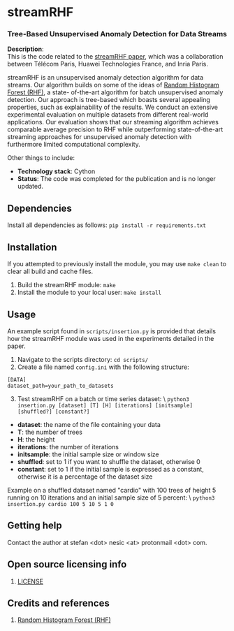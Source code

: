 # streamRHF
### Tree-Based Unsupervised Anomaly Detection for Data Streams

**Description**:  
This is the code related to the [streamRHF paper](https://nonsns.github.io/paper/rossi22aiccsa.pdf), which was a collaboration between Télécom Paris, Huawei Technologies France, and Inria Paris.

streamRHF is an unsupervised anomaly detection algorithm for data streams. Our algorithm builds on
some of the ideas of [Random Histogram Forest (RHF)](https://nonsns.github.io/paper/rossi20icdm.pdf), a state-
of-the-art algorithm for batch unsupervised anomaly detection. Our approach is tree-based which boasts several
appealing properties, such as explainability of the results. We conduct an extensive experimental evaluation on multiple
datasets from different real-world applications. Our evaluation shows that our streaming algorithm achieves comparable average 
precision to RHF while outperforming state-of-the-art streaming approaches for unsupervised anomaly detection with furthermore
limited computational complexity.

Other things to include:

  - **Technology stack**: Cython
  - **Status**:  The code was completed for the publication and is no longer updated.

## Dependencies

Install all dependencies as follows: 
`pip install -r requirements.txt`

## Installation

If you attempted to previously install the module, you may use `make clean` to clear all build and cache files. 

1. Build the streamRHF module: `make`
2. Install the module to your local user: `make install`

## Usage

An example script found in `scripts/insertion.py` is provided that details how the streamRHF module was used in the experiments detailed in the paper.


1. Navigate to the scripts directory: `cd scripts/`
2. Create a file named `config.ini` with the following structure: 

```
[DATA]
dataset_path=your_path_to_datasets
```

3. Test streamRHF on a batch or time series dataset: \\
`python3 insertion.py [dataset] [T] [H] [iterations] [initsample] [shuffled?] [constant?]`
* **dataset**: the name of the file containing your data
* **T**: the number of trees
* **H**: the height
* **iterations**: the number of iterations
* **initsample**: the initial sample size or window size
* **shuffled**: set to 1 if you want to shuffle the dataset, otherwise 0
* **constant**: set to 1 if the initial sample is expressed as a constant, otherwise it is a percentage of the dataset size

Example on a shuffled dataset named "cardio" with 100 trees of height 5 running on 10 iterations and an initial sample size of 5 percent: \\
`python3 insertion.py cardio 100 5 10 5 1 0`

## Getting help

Contact the author at stefan \<dot\> nesic \<at\> protonmail \<dot\> com.

## Open source licensing info

1. [LICENSE](LICENSE)

## Credits and references

1. [Random Histogram Forest (RHF)](https://github.com/anrputina/rhf)